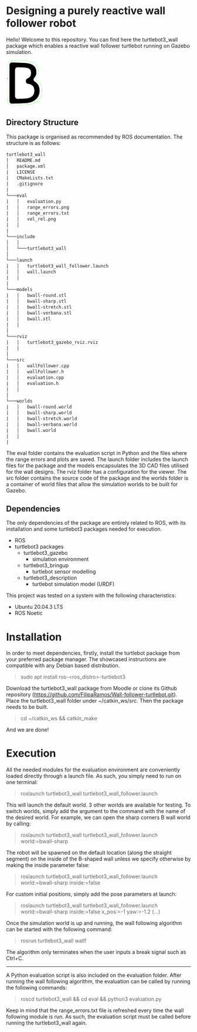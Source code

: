 # Designing a purely reactive wall follower robot

Hello! Welcome to this repository. You can find here the turtlebot3_wall package which enables a reactive wall follower turtlebot running on Gazebo simulation.

<img src="resources/B-round-outside-1-real.png" alt="wall-follower" width="100"/>

## Directory Structure

This package is organised as recommended by ROS documentation. The structure is as follows:

```
turtlebot3_wall
│   README.md
│   package.xml
|   LICENSE
|   CMakeLists.txt
|   .gitignore
|   
└───eval
|   │   evaluation.py
|   │   range_errors.png
|   │   range_errors.txt
|   │   vel_rel.png
|   │   
|  
└───include
│   │
│   └───turtlebot3_wall
│   
└───launch
|   │   turtlebot3_wall_follower.launch
|   │   wall.launch
|   │   
|  
└───models
|   │   bwall-round.stl
|   │   bwall-sharp.stl
|   │   bwall-stretch.stl
|   │   bwall-verbana.stl
|   │   bwall.stl
|   │   
│   
└───rviz
|   │   turtlebot3_gazebo_rviz.rviz
|   │   
│   
└───src
|   │   wallFollower.cpp
|   │   wallFollower.h
|   │   evaluation.cpp
|   │   evaluation.h
|   │   
│   
└───worlds
|   │   bwall-round.world
|   │   bwall-sharp.world
|   │   bwall-stretch.world
|   │   bwall-verbana.world
|   │   bwall.world
|   │   
|
```

The eval folder contains the evaluation script in Python and the files where the range errors and plots are saved. The launch folder includes the launch files for the package and the models encapsulates the 3D CAD files utilised for the wall designs. The rviz folder has a configuration for the viewer. The src folder contains the source code of the package and the worlds folder is a container of world files that allow the simulation worlds to be built for Gazebo.

## Dependencies

The only dependencies of the package are entirely related to ROS, with its installation and some turtlebot3 packages needed for execution.

- ROS
- turtlebot3 packages
    - turtlebot3_gazebo
        - simulation environment
    - turtlebot3_bringup
        - turtlebot sensor modelling
    - turtlebot3_description
        - turtlebot simulation model (URDF)

This project was tested on a system with the following characteristics:
- Ubuntu 20.04.3 LTS
- ROS Noetic

# Installation

In order to meet dependencies, firstly, install the turtlebot package from your preferred package manager. The showcased instructions are compatible with any Debian based distribution.

> sudo apt install ros-<ros_distro>-turtlebot3

Download the turtlebot3_wall package from Moodle or clone its Github repository (https://github.com/FilipaRamos/Wall-follower-turtlebot.git). Place the turtlebot3_wall folder under ~/catkin_ws/src. Then the package needs to be built.

> cd ~/catkin_ws && catkin_make

And we are done!

# Execution

All the needed modules for the evaluation environment are conveniently loaded directly through a launch file. As such, you simply need to run on one terminal:

> roslaunch turtlebot3_wall turtlebot3_wall_follower.launch 

This will launch the default world. 3 other worlds are available for testing. To switch worlds, simply add the argument to the command with the name of the desired world. For example, we can open the sharp corners B wall world by calling:

> roslaunch turtlebot3_wall turtlebot3_wall_follower.launch world:=bwall-sharp

The robot will be spawned on the default location (along the straight segment) on the inside of the B-shaped wall unless we specify otherwise by making the inside parameter false:

> roslaunch turtlebot3_wall turtlebot3_wall_follower.launch world:=bwall-sharp inside:=false

For custom initial positions, simply add the pose parameters at launch:

> roslaunch turtlebot3_wall turtlebot3_wall_follower.launch world:=bwall-sharp inside:=false x_pos:=-1 yaw:=-1.2 (...)

Once the simulation world is up and running, the wall following algorithm can be started with the following command:

> rosrun turtlebot3_wall wallf

The algorithm only terminates when the user inputs a break signal such as Ctrl+C.

----------------------------------------------------------------------------------

A Python evaluation script is also included on the evaluation folder. After running the wall following algorithm, the evaluation can be called by running the following commands:

> roscd turtlebot3_wall && cd eval && python3 evaluation.py

Keep in mind that the range_errors.txt file is refreshed every time the wall following module is run. As such, the evaluation script must be called before running the turtlebot3_wall again.
